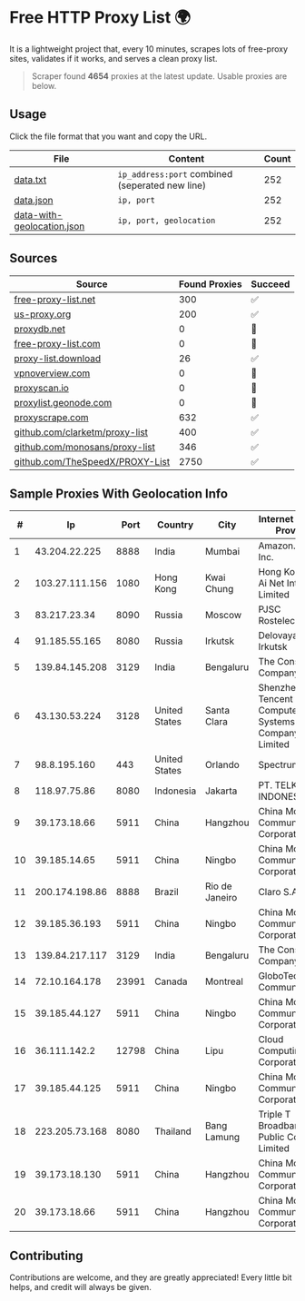 
# Free HTTP Proxy List 🌍

It is a lightweight project that, every 10 minutes, scrapes lots of free-proxy sites, validates if it works, and serves a clean proxy list.


> Scraper found **4654** proxies at the latest update. Usable proxies are below.

## Usage

Click the file format that you want and copy the URL.


|File|Content|Count|
|----|-------|-----|
|[data.txt](https://raw.githubusercontent.com/themiralay/Proxy-List-World/master/data.txt)|`ip_address:port` combined (seperated new line)|252|
|[data.json](https://raw.githubusercontent.com/themiralay/Proxy-List-World/master/data.json)|`ip, port`|252|
|[data-with-geolocation.json](https://raw.githubusercontent.com/themiralay/Proxy-List-World/master/data-with-geolocation.json)|`ip, port, geolocation`|252|

## Sources

|Source|Found Proxies|Succeed|
|------|-------------|-------|
|[free-proxy-list.net](https://free-proxy-list.net)|300|✅|
|[us-proxy.org](https://www.us-proxy.org)|200|✅|
|[proxydb.net](http://proxydb.net)|0|🚫|
|[free-proxy-list.com](https://free-proxy-list.com/?page=&port=&type%5B%5D=http&type%5B%5D=https&up_time=0&search=Search)|0|🚫|
|[proxy-list.download](https://www.proxy-list.download/HTTP)|26|✅|
|[vpnoverview.com](https://vpnoverview.com/privacy/anonymous-browsing/free-proxy-servers)|0|🚫|
|[proxyscan.io](https://www.proxyscan.io)|0|🚫|
|[proxylist.geonode.com](https://proxylist.geonode.com/api/proxy-list?limit=300&page=1&sort_by=lastChecked&sort_type=desc&protocols=http,https)|0|🚫|
|[proxyscrape.com](https://api.proxyscrape.com/v2/?request=displayproxies&protocol=http&timeout=10000&country=all&ssl=all&anonymity=all)|632|✅|
|[github.com/clarketm/proxy-list](https://raw.githubusercontent.com/clarketm/proxy-list/master/proxy-list-raw.txt)|400|✅|
|[github.com/monosans/proxy-list](https://raw.githubusercontent.com/monosans/proxy-list/main/proxies/http.txt)|346|✅|
|[github.com/TheSpeedX/PROXY-List](https://raw.githubusercontent.com/TheSpeedX/PROXY-List/master/http.txt)|2750|✅|


## Sample Proxies With Geolocation Info

|#|Ip|Port|Country|City|Internet Service Provider|
|-|--|----|-------|----|-------------------------|
|1|43.204.22.225|8888|India|Mumbai|Amazon.com, Inc.|
|2|103.27.111.156|1080|Hong Kong|Kwai Chung|Hong Kong San Ai Net Int'l Limited|
|3|83.217.23.34|8090|Russia|Moscow|PJSC Rostelecom|
|4|91.185.55.165|8080|Russia|Irkutsk|Delovaya Set' - Irkutsk|
|5|139.84.145.208|3129|India|Bengaluru|The Constant Company, LLC|
|6|43.130.53.224|3128|United States|Santa Clara|Shenzhen Tencent Computer Systems Company Limited|
|7|98.8.195.160|443|United States|Orlando|Spectrum|
|8|118.97.75.86|8080|Indonesia|Jakarta|PT. TELKOM INDONESIA|
|9|39.173.18.66|5911|China|Hangzhou|China Mobile Communications Corporation|
|10|39.185.14.65|5911|China|Ningbo|China Mobile Communications Corporation|
|11|200.174.198.86|8888|Brazil|Rio de Janeiro|Claro S.A|
|12|39.185.36.193|5911|China|Ningbo|China Mobile Communications Corporation|
|13|139.84.217.117|3129|India|Bengaluru|The Constant Company, LLC|
|14|72.10.164.178|23991|Canada|Montreal|GloboTech Communications|
|15|39.185.44.127|5911|China|Ningbo|China Mobile Communications Corporation|
|16|36.111.142.2|12798|China|Lipu|Cloud Computing Corporation|
|17|39.185.44.125|5911|China|Ningbo|China Mobile Communications Corporation|
|18|223.205.73.168|8080|Thailand|Bang Lamung|Triple T Broadband Public Company Limited|
|19|39.173.18.130|5911|China|Hangzhou|China Mobile Communications Corporation|
|20|39.173.18.66|5911|China|Hangzhou|China Mobile Communications Corporation|



## Contributing

Contributions are welcome, and they are greatly appreciated! Every
little bit helps, and credit will always be given.

